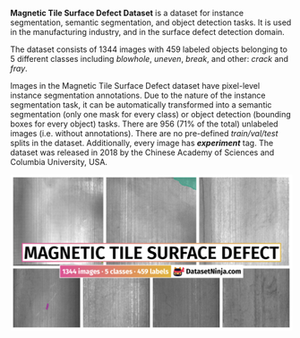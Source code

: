 **Magnetic Tile Surface Defect Dataset** is a dataset for instance segmentation, semantic segmentation, and object detection tasks. It is used in the manufacturing industry, and in the surface defect detection domain. 

The dataset consists of 1344 images with 459 labeled objects belonging to 5 different classes including *blowhole*, *uneven*, *break*, and other: *crack* and *fray*.

Images in the Magnetic Tile Surface Defect dataset have pixel-level instance segmentation annotations. Due to the nature of the instance segmentation task, it can be automatically transformed into a semantic segmentation (only one mask for every class) or object detection (bounding boxes for every object) tasks. There are 956 (71% of the total) unlabeled images (i.e. without annotations). There are no pre-defined <i>train/val/test</i> splits in the dataset. Additionally, every image has ***experiment*** tag. The dataset was released in 2018 by the Chinese Academy of Sciences and Columbia University, USA.

<img src="https://github.com/dataset-ninja/magnetic-tile-surface-defect/raw/main/visualizations/poster.png">
